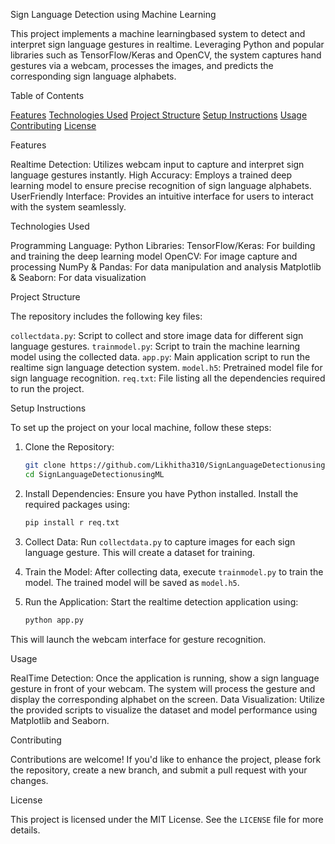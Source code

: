 Sign Language Detection using Machine Learning

This project implements a machine learningbased system to detect and interpret sign language gestures in realtime. Leveraging Python and popular libraries such as TensorFlow/Keras and OpenCV, the system captures hand gestures via a webcam, processes the images, and predicts the corresponding sign language alphabets.

 Table of Contents

 [Features](#features)
 [Technologies Used](#technologiesused)
 [Project Structure](#projectstructure)
 [Setup Instructions](#setupinstructions)
 [Usage](#usage)
 [Contributing](#contributing)
 [License](#license)

 Features

 Realtime Detection: Utilizes webcam input to capture and interpret sign language gestures instantly.
 High Accuracy: Employs a trained deep learning model to ensure precise recognition of sign language alphabets.
 UserFriendly Interface: Provides an intuitive interface for users to interact with the system seamlessly.

 Technologies Used

 Programming Language: Python
 Libraries:
   TensorFlow/Keras: For building and training the deep learning model
   OpenCV: For image capture and processing
   NumPy & Pandas: For data manipulation and analysis
   Matplotlib & Seaborn: For data visualization

 Project Structure

The repository includes the following key files:

 `collectdata.py`: Script to collect and store image data for different sign language gestures.
 `trainmodel.py`: Script to train the machine learning model using the collected data.
 `app.py`: Main application script to run the realtime sign language detection system.
 `model.h5`: Pretrained model file for sign language recognition.
 `req.txt`: File listing all the dependencies required to run the project.

 Setup Instructions

To set up the project on your local machine, follow these steps:

1. Clone the Repository:
   ```bash
   git clone https://github.com/Likhitha310/SignLanguageDetectionusingML.git
   cd SignLanguageDetectionusingML
   ```


2. Install Dependencies:
   Ensure you have Python installed. Install the required packages using:
   ```bash
   pip install r req.txt
   ```


3. Collect Data:
   Run `collectdata.py` to capture images for each sign language gesture. This will create a dataset for training.

4. Train the Model:
   After collecting data, execute `trainmodel.py` to train the model. The trained model will be saved as `model.h5`.

5. Run the Application:
   Start the realtime detection application using:
   ```bash
   python app.py
   ```

 This will launch the webcam interface for gesture recognition.

 Usage

 RealTime Detection: Once the application is running, show a sign language gesture in front of your webcam. The system will process the gesture and display the corresponding alphabet on the screen.
 Data Visualization: Utilize the provided scripts to visualize the dataset and model performance using Matplotlib and Seaborn.

 Contributing

Contributions are welcome! If you'd like to enhance the project, please fork the repository, create a new branch, and submit a pull request with your changes.

 License

This project is licensed under the MIT License. See the `LICENSE` file for more details.
